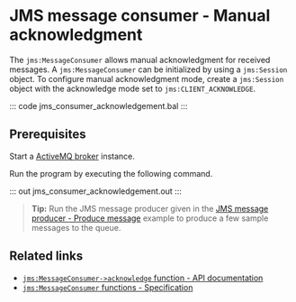 # JMS message consumer - Manual acknowledgment

The `jms:MessageConsumer` allows manual acknowledgment for received messages. A `jms:MessageConsumer` can be initialized by using a `jms:Session` object. To configure manual acknowledgment mode, create a `jms:Session` object with the acknowledge mode set to `jms:CLIENT_ACKNOWLEDGE`.

::: code jms_consumer_acknowledgement.bal :::

## Prerequisites
Start a [ActiveMQ broker](https://activemq.apache.org/getting-started) instance.

Run the program by executing the following command.

::: out jms_consumer_acknowledgement.out :::

>**Tip:** Run the JMS message producer given in the [JMS message producer - Produce message](/learn/by-example/jms-producer-produce-message) example to produce a few sample messages to the queue.

## Related links
- [`jms:MessageConsumer->acknowledge` function - API documentation](https://lib.ballerina.io/ballerinax/java.jms/latest#MessageConsumer-acknowledge)
- [`jms:MessageConsumer` functions - Specification](https://github.com/ballerina-platform/module-ballerinax-java.jms/blob/master/docs/spec/spec.md#61-functions)
